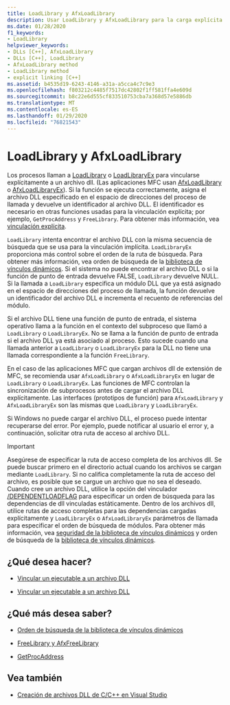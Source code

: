 ```yaml
---
title: LoadLibrary y AfxLoadLibrary
description: Usar LoadLibrary y AfxLoadLibrary para la carga explícita de archivos dll en MSVC.
ms.date: 01/28/2020
f1_keywords:
- LoadLibrary
helpviewer_keywords:
- DLLs [C++], AfxLoadLibrary
- DLLs [C++], LoadLibrary
- AfxLoadLibrary method
- LoadLibrary method
- explicit linking [C++]
ms.assetid: b4535d19-6243-4146-a31a-a5cca4c7c9e3
ms.openlocfilehash: f803212c4485f7517dc42802f1ff581ffa4e609d
ms.sourcegitcommit: b8c22e6d555cf833510753cba7a368d57e5886db
ms.translationtype: MT
ms.contentlocale: es-ES
ms.lasthandoff: 01/29/2020
ms.locfileid: "76821543"
---
```

# <a name="loadlibrary-and-afxloadlibrary"></a>LoadLibrary y AfxLoadLibrary

Los procesos llaman a [LoadLibrary](/windows/win32/api/libloaderapi/nf-libloaderapi-loadlibraryw) o [LoadLibraryEx](/windows/win32/api/libloaderapi/nf-libloaderapi-loadlibraryexw) para vincularse explícitamente a un archivo dll. (Las aplicaciones MFC usan [AfxLoadLibrary](../mfc/reference/application-information-and-management.md#afxloadlibrary) o [AfxLoadLibraryEx](../mfc/reference/application-information-and-management.md#afxloadlibraryex)). Si la función se ejecuta correctamente, asigna el archivo DLL especificado en el espacio de direcciones del proceso de llamada y devuelve un identificador al archivo DLL. El identificador es necesario en otras funciones usadas para la vinculación explícita; por ejemplo, `GetProcAddress` y `FreeLibrary`. Para obtener más información, vea [vinculación explícita](linking-an-executable-to-a-dll.md#linking-explicitly).

`LoadLibrary` intenta encontrar el archivo DLL con la misma secuencia de búsqueda que se usa para la vinculación implícita. `LoadLibraryEx` proporciona más control sobre el orden de la ruta de búsqueda. Para obtener más información, vea orden de búsqueda de la [biblioteca de vínculos dinámicos](/windows/win32/dlls/dynamic-link-library-search-order). Si el sistema no puede encontrar el archivo DLL o si la función de punto de entrada devuelve FALSE, `LoadLibrary` devuelve NULL. Si la llamada a `LoadLibrary` especifica un módulo DLL que ya está asignado en el espacio de direcciones del proceso de llamada, la función devuelve un identificador del archivo DLL e incrementa el recuento de referencias del módulo.

Si el archivo DLL tiene una función de punto de entrada, el sistema operativo llama a la función en el contexto del subproceso que llamó a `LoadLibrary` o `LoadLibraryEx`. No se llama a la función de punto de entrada si el archivo DLL ya está asociado al proceso. Esto sucede cuando una llamada anterior a `LoadLibrary` o `LoadLibraryEx` para la DLL no tiene una llamada correspondiente a la función `FreeLibrary`.

En el caso de las aplicaciones MFC que cargan archivos dll de extensión de MFC, se recomienda usar `AfxLoadLibrary` o `AfxLoadLibraryEx` en lugar de `LoadLibrary` o `LoadLibraryEx`. Las funciones de MFC controlan la sincronización de subprocesos antes de cargar el archivo DLL explícitamente. Las interfaces (prototipos de función) para `AfxLoadLibrary` y `AfxLoadLibraryEx` son las mismas que `LoadLibrary` y `LoadLibraryEx`.

Si Windows no puede cargar el archivo DLL, el proceso puede intentar recuperarse del error. Por ejemplo, puede notificar al usuario el error y, a continuación, solicitar otra ruta de acceso al archivo DLL.

> [!IMPORTANT]
> Asegúrese de especificar la ruta de acceso completa de los archivos dll. Se puede buscar primero en el directorio actual cuando los archivos se cargan mediante `LoadLibrary`. Si no califica completamente la ruta de acceso del archivo, es posible que se cargue un archivo que no sea el deseado. Cuando cree un archivo DLL, utilice la opción del vinculador [/DEPENDENTLOADFLAG](reference/dependentloadflag.md) para especificar un orden de búsqueda para las dependencias de dll vinculadas estáticamente. Dentro de los archivos dll, utilice rutas de acceso completas para las dependencias cargadas explícitamente y `LoadLibraryEx` o `AfxLoadLibraryEx` parámetros de llamada para especificar el orden de búsqueda de módulos. Para obtener más información, vea [seguridad de la biblioteca de vínculos dinámicos](/windows/win32/dlls/dynamic-link-library-security) y orden de búsqueda de la [biblioteca de vínculos dinámicos](/windows/win32/dlls/dynamic-link-library-search-order).

## <a name="what-do-you-want-to-do"></a>¿Qué desea hacer?

- [Vincular un ejecutable a un archivo DLL](linking-an-executable-to-a-dll.md#linking-implicitly)

- [Vincular un ejecutable a un archivo DLL](linking-an-executable-to-a-dll.md#determining-which-linking-method-to-use)

## <a name="what-do-you-want-to-know-more-about"></a>¿Qué más desea saber?

- [Orden de búsqueda de la biblioteca de vínculos dinámicos](/windows/win32/Dlls/dynamic-link-library-search-order)

- [FreeLibrary y AfxFreeLibrary](freelibrary-and-afxfreelibrary.md)

- [GetProcAddress](getprocaddress.md)

## <a name="see-also"></a>Vea también

- [Creación de archivos DLL de C/C++ en Visual Studio](dlls-in-visual-cpp.md)
